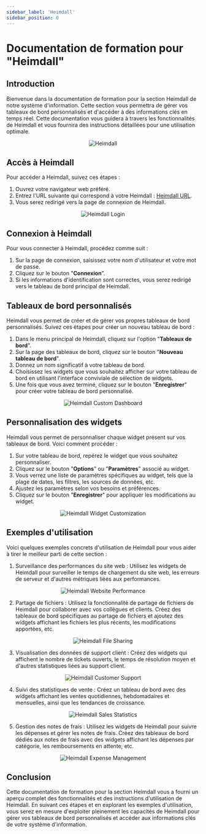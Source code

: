 ```yaml
---
sidebar_label: 'Heimdall'
sidebar_position: 0
---
```


# Documentation de formation pour "Heimdall"

## Introduction
Bienvenue dans la documentation de formation pour la section Heimdall de notre système d'information. Cette section vous permettra de gérer vos tableaux de bord personnalisés et d'accéder à des informations clés en temps réel. Cette documentation vous guidera à travers les fonctionnalités de Heimdall et vous fournira des instructions détaillées pour une utilisation optimale.

<!--![Heimdall](/img/heimdall-banner.png)-->
<div align="center">
    <img src="/img/heimdall-banner.png" alt="Heimdall" />
</div>

## Accès à Heimdall
Pour accéder à Heimdall, suivez ces étapes :

1. Ouvrez votre navigateur web préféré.
2. Entrez l'URL suivante qui correspond à votre Heimdall : [Heimdall URL](https://example.com/heimdall).
3. Vous serez redirigé vers la page de connexion de Heimdall.

<!--![Heimdall Login](/img/heimdall-login.png)-->
<div align="center">
    <img src="/img/heimdall-login.png" alt="Heimdall Login" />
</div>

## Connexion à Heimdall
Pour vous connecter à Heimdall, procédez comme suit :

1. Sur la page de connexion, saisissez votre nom d'utilisateur et votre mot de passe.
2. Cliquez sur le bouton "**Connexion**".
3. Si les informations d'identification sont correctes, vous serez redirigé vers le tableau de bord principal de Heimdall.

## Tableaux de bord personnalisés
Heimdall vous permet de créer et de gérer vos propres tableaux de bord personnalisés. Suivez ces étapes pour créer un nouveau tableau de bord :

1. Dans le menu principal de Heimdall, cliquez sur l'option "**Tableaux de bord**".
2. Sur la page des tableaux de bord, cliquez sur le bouton "**Nouveau tableau de bord**".
3. Donnez un nom significatif à votre tableau de bord.
4. Choisissez les widgets que vous souhaitez afficher sur votre tableau de bord en utilisant l'interface conviviale de sélection de widgets.
5. Une fois que vous avez terminé, cliquez sur le bouton "**Enregistrer**" pour créer votre tableau de bord personnalisé.

<!--![Heimdall Custom Dashboard](/img/heimdall-dashboard.png)-->
<div align="center">
    <img src="/img/heimdall-dashboard.png" alt="Heimdall Custom Dashboard" />
</div>

## Personnalisation des widgets
Heimdall vous permet de personnaliser chaque widget présent sur vos tableaux de bord. Voici comment procéder :

1. Sur votre tableau de bord, repérez le widget que vous souhaitez personnaliser.
2. Cliquez sur le bouton "**Options**" ou "**Paramètres**" associé au widget.
3. Vous verrez une liste de paramètres spécifiques au widget, tels que la plage de dates, les filtres, les sources de données, etc.
4. Ajustez les paramètres selon vos besoins et préférences.
5. Cliquez sur le bouton "**Enregistrer**" pour appliquer les modifications au widget.

<!--![Heimdall Widget Customization](/img/heimdall-dashboard-banner.png)-->
<div align="center">
    <img src="/img/heimdall-dashboard-banner.png" alt="Heimdall Widget Customization" />
</div>

## Exemples d'utilisation
Voici quelques exemples concrets d'utilisation de Heimdall pour vous aider à tirer le meilleur parti de cette section :

1. Surveillance des performances du site web : Utilisez les widgets de Heimdall pour surveiller le temps de chargement du site web, les erreurs de serveur et d'autres métriques liées aux performances.

<!--![Heimdall Website Performance](/img/heimdall-dashboard-sw.png)-->
<div align="center">
    <img src="/img/heimdall-dashboard-sw.png" alt="Heimdall Website Performance" />
</div>

2. Partage de fichiers : Utilisez la fonctionnalité de partage de fichiers de Heimdall pour collaborer avec vos collègues et clients. Créez des tableaux de bord spécifiques au partage de fichiers et ajoutez des widgets affichant les fichiers les plus récents, les modifications apportées, etc.

<!--![Heimdall File Sharing](/img/heimdall-dashboard-mf.png)-->
<div align="center">
    <img src="/img/heimdall-dashboard-mf.png" alt="Heimdall File Sharing" />
</div>

3. Visualisation des données de support client : Créez des widgets qui affichent le nombre de tickets ouverts, le temps de résolution moyen et d'autres statistiques liées au support client.

<!--![Heimdall Customer Support](/img/heimdall-dashboard-sa.png)-->
<div align="center">
    <img src="/img/heimdall-dashboard-sa.png" alt="Heimdall Customer Support" />
</div>

4. Suivi des statistiques de vente : Créez un tableau de bord avec des widgets affichant les ventes quotidiennes, hebdomadaires et mensuelles, ainsi que les tendances de croissance.

<!--![Heimdall Sales Statistics](/img/heimdall-dashboard-ca.png)-->
<div align="center">
    <img src="/img/heimdall-dashboard-ca.png" alt="Heimdall Sales Statistics" />
</div>

5. Gestion des notes de frais : Utilisez les widgets de Heimdall pour suivre les dépenses et gérer les notes de frais. Créez des tableaux de bord dédiés aux notes de frais avec des widgets affichant les dépenses par catégorie, les remboursements en attente, etc.

<!--![Heimdall Expense Management](/img/heimdall-dashboard-nf.png)-->
<div align="center">
    <img src="/img/heimdall-dashboard-nf.png" alt="Heimdall Expense Management" />
</div>

## Conclusion
Cette documentation de formation pour la section Heimdall vous a fourni un aperçu complet des fonctionnalités et des instructions d'utilisation de Heimdall. En suivant ces étapes et en explorant les exemples d'utilisation, vous serez en mesure d'exploiter pleinement les capacités de Heimdall pour gérer vos tableaux de bord personnalisés et accéder aux informations clés de votre système d'information.

